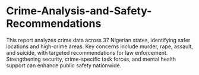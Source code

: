# Crime-Analysis-and-Safety-Recommendations
This report analyzes crime data across 37 Nigerian states, identifying safer locations and high-crime areas. Key concerns include murder, rape, assault, and suicide, with targeted recommendations for law enforcement. Strengthening security, crime-specific task forces, and mental health support can enhance public safety nationwide.
